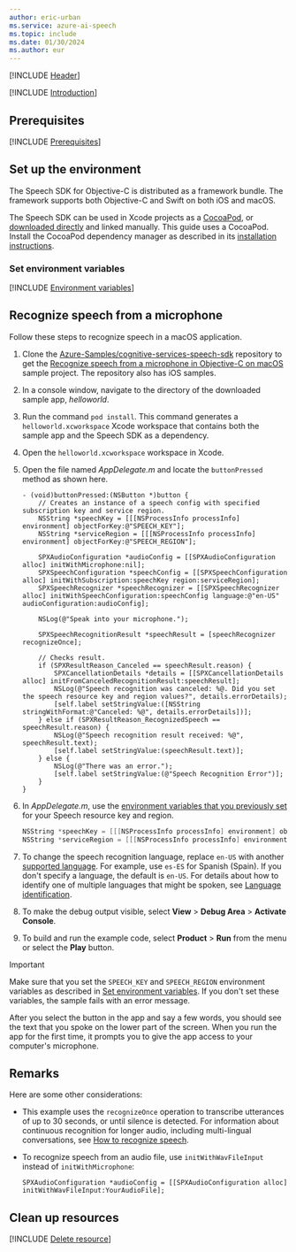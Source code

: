 ```yaml
---
author: eric-urban
ms.service: azure-ai-speech
ms.topic: include
ms.date: 01/30/2024
ms.author: eur
---
```


[!INCLUDE [Header](../../common/objectivec.md)]

[!INCLUDE [Introduction](intro.md)]

## Prerequisites

[!INCLUDE [Prerequisites](../../common/azure-prerequisites.md)]

## Set up the environment

The Speech SDK for Objective-C is distributed as a framework bundle. The framework supports both Objective-C and Swift on both iOS and macOS.

The Speech SDK can be used in Xcode projects as a [CocoaPod](https://cocoapods.org/), or [downloaded directly](https://aka.ms/csspeech/macosbinary) and linked manually. This guide uses a CocoaPod. Install the CocoaPod dependency manager as described in its [installation instructions](https://guides.cocoapods.org/using/getting-started.html).

### Set environment variables

[!INCLUDE [Environment variables](../../common/environment-variables.md)]

## Recognize speech from a microphone

Follow these steps to recognize speech in a macOS application.

1. Clone the [Azure-Samples/cognitive-services-speech-sdk](https://github.com/Azure-Samples/cognitive-services-speech-sdk) repository to get the [Recognize speech from a microphone in Objective-C on macOS](https://github.com/Azure-Samples/cognitive-services-speech-sdk/tree/master/quickstart/objectivec/macos/from-microphone) sample project. The repository also has iOS samples.
1. In a console window, navigate to the directory of the downloaded sample app, *helloworld*.
1. Run the command `pod install`. This command generates a `helloworld.xcworkspace` Xcode workspace that contains both the sample app and the Speech SDK as a dependency.
1. Open the `helloworld.xcworkspace` workspace in Xcode.
1. Open the file named *AppDelegate.m* and locate the `buttonPressed` method as shown here.

   ```objc
   - (void)buttonPressed:(NSButton *)button {
       // Creates an instance of a speech config with specified subscription key and service region.
       NSString *speechKey = [[[NSProcessInfo processInfo] environment] objectForKey:@"SPEECH_KEY"];
       NSString *serviceRegion = [[[NSProcessInfo processInfo] environment] objectForKey:@"SPEECH_REGION"];
    
       SPXAudioConfiguration *audioConfig = [[SPXAudioConfiguration alloc] initWithMicrophone:nil];
       SPXSpeechConfiguration *speechConfig = [[SPXSpeechConfiguration alloc] initWithSubscription:speechKey region:serviceRegion];
       SPXSpeechRecognizer *speechRecognizer = [[SPXSpeechRecognizer alloc] initWithSpeechConfiguration:speechConfig language:@"en-US" audioConfiguration:audioConfig];

       NSLog(@"Speak into your microphone.");
    
       SPXSpeechRecognitionResult *speechResult = [speechRecognizer recognizeOnce];
    
       // Checks result.
       if (SPXResultReason_Canceled == speechResult.reason) {
           SPXCancellationDetails *details = [[SPXCancellationDetails alloc] initFromCanceledRecognitionResult:speechResult];
           NSLog(@"Speech recognition was canceled: %@. Did you set the speech resource key and region values?", details.errorDetails);
           [self.label setStringValue:([NSString stringWithFormat:@"Canceled: %@", details.errorDetails])];
       } else if (SPXResultReason_RecognizedSpeech == speechResult.reason) {
           NSLog(@"Speech recognition result received: %@", speechResult.text);
           [self.label setStringValue:(speechResult.text)];
       } else {
           NSLog(@"There was an error.");
           [self.label setStringValue:(@"Speech Recognition Error")];
       }
   }
   ```

1. In *AppDelegate.m*, use the [environment variables that you previously set](#set-environment-variables) for your Speech resource key and region.

   ```ObjectiveC
   NSString *speechKey = [[[NSProcessInfo processInfo] environment] objectForKey:@"SPEECH_KEY"];
   NSString *serviceRegion = [[[NSProcessInfo processInfo] environment] objectForKey:@"SPEECH_REGION"];
   ```

1. To change the speech recognition language, replace `en-US` with another [supported language](~/articles/ai-services/speech-service/language-support.md). For example, use `es-ES` for Spanish (Spain). If you don't specify a language, the default is `en-US`. For details about how to identify one of multiple languages that might be spoken, see [Language identification](~/articles/ai-services/speech-service/language-identification.md).
1. To make the debug output visible, select **View** > **Debug Area** > **Activate Console**.
1. To build and run the example code, select **Product** > **Run** from the menu or select the **Play** button.

  > [!IMPORTANT]
  > Make sure that you set the `SPEECH_KEY` and `SPEECH_REGION` environment variables as described in [Set environment variables](#set-environment-variables). If you don't set these variables, the sample fails with an error message.

After you select the button in the app and say a few words, you should see the text that you spoke on the lower part of the screen. When you run the app for the first time, it prompts you to give the app access to your computer's microphone.

## Remarks

Here are some other considerations:

- This example uses the `recognizeOnce` operation to transcribe utterances of up to 30 seconds, or until silence is detected. For information about continuous recognition for longer audio, including multi-lingual conversations, see [How to recognize speech](~/articles/ai-services/speech-service/how-to-recognize-speech.md).
- To recognize speech from an audio file, use `initWithWavFileInput` instead of `initWithMicrophone`:

  ```objc
  SPXAudioConfiguration *audioConfig = [[SPXAudioConfiguration alloc] initWithWavFileInput:YourAudioFile];
  ```

## Clean up resources

[!INCLUDE [Delete resource](../../common/delete-resource.md)]
